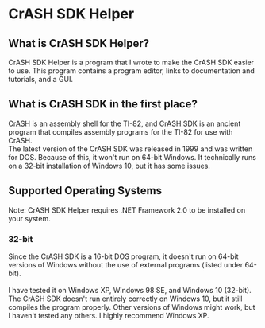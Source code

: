# CrASH SDK Helper
## What is CrASH SDK Helper?
CrASH SDK Helper is a program that I wrote to make the CrASH SDK easier to use. This program contains a program editor, links to documentation and tutorials, and a GUI.
## What is CrASH SDK in the first place?
[CrASH](https://www.ticalc.org/archives/files/fileinfo/87/8772.html) is an assembly shell for the TI-82, and [CrASH SDK](https://www.ticalc.org/archives/files/fileinfo/87/8773.html) is an ancient program that compiles assembly programs for the TI-82 for use with CrASH.
<br>
The latest version of the CrASH SDK was released in 1999 and was written for DOS. Because of this, it won't run on 64-bit Windows. It technically runs on a 32-bit installation of Windows 10, but it has some issues.
<br>
## Supported Operating Systems
Note: CrASH SDK Helper requires .NET Framework 2.0 to be installed on your system.
### 32-bit
Since the CrASH SDK is a 16-bit DOS program, it doesn't run on 64-bit versions of Windows without the use of external programs (listed under 64-bit). 
<br>
<br>
I have tested it on Windows XP, Windows 98 SE, and Windows 10 (32-bit). The CrASH SDK doesn't run entirely correctly on Windows 10, but it still compiles the program properly. Other versions of Windows might work, but I haven't tested any others. I highly recommend Windows XP.
<br>
<br>

